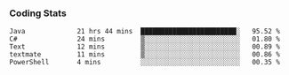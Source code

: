 
### Coding Stats
<!--START_SECTION:waka-->

```text
Java             21 hrs 44 mins  ████████████████████████░   95.52 %
C#               24 mins         ▒░░░░░░░░░░░░░░░░░░░░░░░░   01.80 %
Text             12 mins         ▒░░░░░░░░░░░░░░░░░░░░░░░░   00.89 %
textmate         11 mins         ▒░░░░░░░░░░░░░░░░░░░░░░░░   00.86 %
PowerShell       4 mins          ░░░░░░░░░░░░░░░░░░░░░░░░░   00.35 %
```

<!--END_SECTION:waka-->

